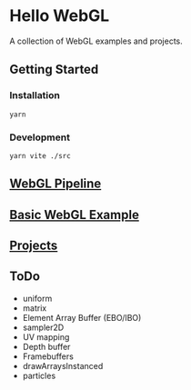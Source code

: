 # Hello WebGL

A collection of WebGL examples and projects.

## Getting Started

### Installation

```shell
yarn
```

### Development

```shell
yarn vite ./src
```

## [WebGL Pipeline](./docs/webgl-pipeline.md)

## [Basic WebGL Example](./docs/basic-webgl.md)

## [Projects](./src/index.html)

## ToDo

- uniform
- matrix
- Element Array Buffer (EBO/IBO)
- sampler2D
- UV mapping
- Depth buffer
- Framebuffers
- drawArraysInstanced
- particles
